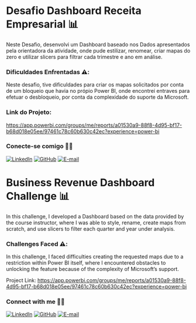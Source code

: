 
# Desafio Dashboard Receita Empresarial 📊

Neste Desafio, desenvolvi um Dashboard baseado nos Dados apresentados pela orientadora da atividade, onde pude estilizar, renomear, criar mapas do zero e utilizar slicers para filtrar cada trimestre e ano em análise.

### Dificuldades Enfrentadas ⚠️:

Neste desafio, tive dificuldades para criar os mapas solicitados por conta de um bloqueio que havia no própio Power BI, onde encontrei entraves para efetuar o desbloqueio, por conta da complexidade do suporte da Microsoft.

### Link do Projeto:
https://app.powerbi.com/groups/me/reports/a01530a9-88f8-4d95-bf17-b68d018e05ee/97461c78c60b630c42ec?experience=power-bi

### Conecte-se comigo 🤝🌐

[![LinkedIn](https://img.shields.io/badge/LinkedIn-0077B5?style=for-the-badge&logo=linkedin&logoColor=white)](https://www.linkedin.com/in/giuliano-ferreira-563823210/)
[![GitHub](https://img.shields.io/badge/GitHub-100000?style=for-the-badge&logo=github&logoColor=white)](https://github.com/giuthelink)
[![E-mail](https://img.shields.io/badge/-Email-000?style=for-the-badge&logo=microsoft-outlook&logoColor=007BFF)](mailto:giuliano.br.work@outlook.com)

# Business Revenue Dashboard Challenge 📊

In this challenge, I developed a Dashboard based on the data provided by the course instructor, where I was able to style, rename, create maps from scratch, and use slicers to filter each quarter and year under analysis.

### Challenges Faced ⚠️:

In this challenge, I faced difficulties creating the requested maps due to a restriction within Power BI itself, where I encountered obstacles to unlocking the feature because of the complexity of Microsoft’s support.

Project Link: 
https://app.powerbi.com/groups/me/reports/a01530a9-88f8-4d95-bf17-b68d018e05ee/97461c78c60b630c42ec?experience=power-bi

### Connect with me 🤝🌐
[![LinkedIn](https://img.shields.io/badge/LinkedIn-0077B5?style=for-the-badge&logo=linkedin&logoColor=white)](https://www.linkedin.com/in/giuliano-ferreira-563823210/)
[![GitHub](https://img.shields.io/badge/GitHub-100000?style=for-the-badge&logo=github&logoColor=white)](https://github.com/giuthelink)
[![E-mail](https://img.shields.io/badge/-Email-000?style=for-the-badge&logo=microsoft-outlook&logoColor=007BFF)](mailto:giuliano.br.work@outlook.com)
